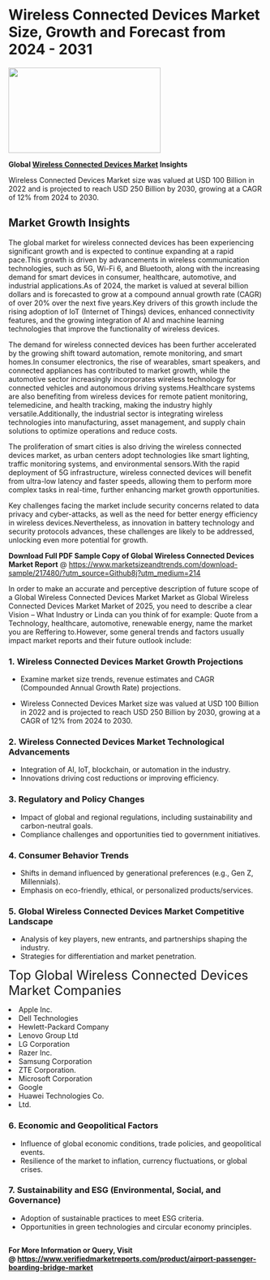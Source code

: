 <H1>Wireless Connected Devices Market Size, Growth and Forecast from 2024 - 2031</H1><img class="aligncenter size-medium wp-image-584254" src="https://thirdeyenews.in/wp-content/uploads/2024/09/Global-Market-Research-300x168.jpeg" alt="" width="300" height="168" /><p><strong>Global&nbsp;<a href="https://www.marketsizeandtrends.com/download-sample/217480/?utm_source=Github8j?utm_medium=214">Wireless Connected Devices Market</a> Insights</strong></p><p>Wireless Connected Devices Market size was valued at USD 100 Billion in 2022 and is projected to reach USD 250 Billion by 2030, growing at a CAGR of 12% from 2024 to 2030.</p><p><h2>Market Growth Insights</h2> <p>The global market for wireless connected devices has been experiencing significant growth and is expected to continue expanding at a rapid pace.This growth is driven by advancements in wireless communication technologies, such as 5G, Wi-Fi 6, and Bluetooth, along with the increasing demand for smart devices in consumer, healthcare, automotive, and industrial applications.As of 2024, the market is valued at several billion dollars and is forecasted to grow at a compound annual growth rate (CAGR) of over 20% over the next five years.Key drivers of this growth include the rising adoption of IoT (Internet of Things) devices, enhanced connectivity features, and the growing integration of AI and machine learning technologies that improve the functionality of wireless devices.</p> <p>The demand for wireless connected devices has been further accelerated by the growing shift toward automation, remote monitoring, and smart homes.In consumer electronics, the rise of wearables, smart speakers, and connected appliances has contributed to market growth, while the automotive sector increasingly incorporates wireless technology for connected vehicles and autonomous driving systems.Healthcare systems are also benefiting from wireless devices for remote patient monitoring, telemedicine, and health tracking, making the industry highly versatile.Additionally, the industrial sector is integrating wireless technologies into manufacturing, asset management, and supply chain solutions to optimize operations and reduce costs.</p> <p>The proliferation of smart cities is also driving the wireless connected devices market, as urban centers adopt technologies like smart lighting, traffic monitoring systems, and environmental sensors.With the rapid deployment of 5G infrastructure, wireless connected devices will benefit from ultra-low latency and faster speeds, allowing them to perform more complex tasks in real-time, further enhancing market growth opportunities.</p> <p>Key challenges facing the market include security concerns related to data privacy and cyber-attacks, as well as the need for better energy efficiency in wireless devices.Nevertheless, as innovation in battery technology and security protocols advances, these challenges are likely to be addressed, unlocking even more potential for growth.</p> <p><span class=""><strong>Download Full PDF Sample Copy of Global Wireless Connected Devices Market Report</strong> @ <a href="https://www.marketsizeandtrends.com/download-sample/217480/?utm_source=Github8j?utm_medium=214" target="_blank">https://www.marketsizeandtrends.com/download-sample/217480/?utm_source=Github8j?utm_medium=214</a></span></p><p>In order to make an accurate and perceptive description of future scope of a Global&nbsp;Wireless Connected Devices Market Market as Global&nbsp;Wireless Connected Devices Market Market of 2025, you need to describe a clear Vision &ndash; What Industry or Linda can you think of for example: Quote from a Technology, healthcare, automotive, renewable energy, name the market you are Reffering to.However, some general trends and factors usually impact market reports and their future outlook include:</p><h3>1.&nbsp;<strong>Wireless Connected Devices Market Growth Projections</strong></h3><ul><li>Examine market size trends, revenue estimates and CAGR (Compounded Annual Growth Rate) projections.</li><li><p>Wireless Connected Devices Market size was valued at USD 100 Billion in 2022 and is projected to reach USD 250 Billion by 2030, growing at a CAGR of 12% from 2024 to 2030.</p></li></ul><h3>2.&nbsp;<strong>Wireless Connected Devices Market Technological Advancements</strong></h3><ul><li>Integration of AI, IoT, blockchain, or automation in the industry.</li><li>Innovations driving cost reductions or improving efficiency.</li></ul><h3>3.&nbsp;<strong>Regulatory and Policy Changes</strong></h3><ul><li>Impact of global and regional regulations, including sustainability and carbon-neutral goals.</li><li>Compliance challenges and opportunities tied to government initiatives.</li></ul><h3>4.&nbsp;<strong>Consumer Behavior Trends</strong></h3><ul><li>Shifts in demand influenced by generational preferences (e.g., Gen Z, Millennials).</li><li>Emphasis on eco-friendly, ethical, or personalized products/services.</li></ul><h3>5.&nbsp;<strong>Global Wireless Connected Devices Market Competitive Landscape</strong></h3><ul><li>Analysis of key players, new entrants, and partnerships shaping the industry.</li><li>Strategies for differentiation and market penetration.</li></ul><p data-pm-slice="1 1 []"><span style="color: inherit; font-family: inherit; font-size: 25px;">Top Global Wireless Connected Devices Market Companies</span></p><div class="" data-test-id=""><p><li>Apple Inc.</li><li> Dell Technologies</li><li> Hewlett-Packard Company</li><li> Lenovo Group Ltd</li><li> LG Corporation</li><li> Razer Inc.</li><li> Samsung Corporation</li><li> ZTE Corporation.</li><li> Microsoft Corporation</li><li> Google</li><li> Huawei Technologies Co.</li><li> Ltd.</li></p></div><h3>6.&nbsp;<strong>Economic and Geopolitical Factors</strong></h3><ul><li>Influence of global economic conditions, trade policies, and geopolitical events.</li><li>Resilience of the market to inflation, currency fluctuations, or global crises.</li></ul><h3>7.&nbsp;<strong>Sustainability and ESG (Environmental, Social, and Governance)</strong></h3><ul><li>Adoption of sustainable practices to meet ESG criteria.</li><li>Opportunities in green technologies and circular economy principles.</li></ul><h2><strong style="font-size: 14px;">For More Information or Query, Visit @&nbsp;</strong><a style="background-color: #ffffff; font-size: 14px;" href="https://www.marketsizeandtrends.com/report/wireless-connected-devices-market/" target="_blank">https://www.verifiedmarketreports.com/product/airport-passenger-boarding-bridge-market</a></h2>